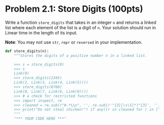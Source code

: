 # Problem 2.1: Store Digits (100pts)

Write a function `store_digits` that takes in an integer `n` and returns a linked list where each element of the list is a digit of `n`. Your solution should run in Linear time in the length of its input.

**Note**: You may not use `str`, `repr` or `reversed` in your implementation.

```python
def store_digits(n):
    """Stores the digits of a positive number n in a linked list.

    >>> s = store_digits(0)
    >>> s
    Link(0)
    >>> store_digits(2345)
    Link(2, Link(3, Link(4, Link(5))))
    >>> store_digits(8760)
    Link(8, Link(7, Link(6, Link(0))))
    >>> # a check for restricted functions
    >>> import inspect, re
    >>> cleaned = re.sub(r"#.*\\n", '', re.sub(r'"{3}[\s\S]*?"{3}', '', inspect.getsource(store_digits)))
    >>> print("Do not steal chicken!") if any([r in cleaned for r in ["str", "repr", "reversed"]]) else None
    """
    "*** YOUR CODE HERE ***"
```
